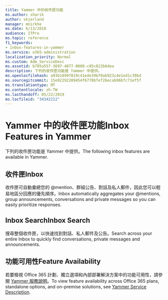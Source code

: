 ```yaml
---
title: Yammer 中的收件匣功能
ms.author: sharik
author: skjerland
manager: mnirkhe
ms.date: 6/13/2018
audience: ITPro
ms.topic: reference
f1_keywords:
- inbox-features-in-yammer
ms.service: o365-administration
localization_priority: Normal
ms.custom: Adm_ServiceDesc
ms.assetid: b785a557-3697-4077-8008-c85c822b6dea
description: 下列的收件匣功能是 Yammer 中提供。
ms.openlocfilehash: a93b18997819c41ede39bf0ab923c4e1ed1c39bd
ms.sourcegitcommit: 15e92292209454f6778bfef26ecab96bfc71ef5f
ms.translationtype: MT
ms.contentlocale: zh-TW
ms.lasthandoff: 05/22/2019
ms.locfileid: "34342212"
---
```

# <a name="inbox-features-in-yammer"></a><span data-ttu-id="0bd9d-103">Yammer 中的收件匣功能</span><span class="sxs-lookup"><span data-stu-id="0bd9d-103">Inbox Features in Yammer</span></span>

<span data-ttu-id="0bd9d-104">下列的收件匣功能是 Yammer 中提供。</span><span class="sxs-lookup"><span data-stu-id="0bd9d-104">The following inbox features are available in Yammer.</span></span>
  
## <a name="inbox"></a><span data-ttu-id="0bd9d-105">收件匣</span><span class="sxs-lookup"><span data-stu-id="0bd9d-105">Inbox</span></span>
<span data-ttu-id="0bd9d-106"><a name="bkmk_Inbox"> </a></span><span class="sxs-lookup"><span data-stu-id="0bd9d-106"></span></span>

<span data-ttu-id="0bd9d-107">收件匣可自動彙總您的 @mention、群組公告、對話及私人郵件，因此您可以輕易地區分回應的優先順序。</span><span class="sxs-lookup"><span data-stu-id="0bd9d-107">Inbox automatically aggregates your @mentions, group announcements, conversations and private messages so you can easily prioritize responses.</span></span>
  
## <a name="inbox-search"></a><span data-ttu-id="0bd9d-108">Inbox Search</span><span class="sxs-lookup"><span data-stu-id="0bd9d-108">Inbox Search</span></span>
<span data-ttu-id="0bd9d-109"><a name="bkmk_InboxSearch"> </a></span><span class="sxs-lookup"><span data-stu-id="0bd9d-109"></span></span>

<span data-ttu-id="0bd9d-110">搜尋整個收件匣，以快速找到對話、私人郵件及公告。</span><span class="sxs-lookup"><span data-stu-id="0bd9d-110">Search across your entire Inbox to quickly find conversations, private messages and announcements.</span></span>
  
## <a name="feature-availability"></a><span data-ttu-id="0bd9d-111">功能可用性</span><span class="sxs-lookup"><span data-stu-id="0bd9d-111">Feature Availability</span></span>
<span data-ttu-id="0bd9d-112"><a name="bkmk_InboxSearch"> </a></span><span class="sxs-lookup"><span data-stu-id="0bd9d-112"></span></span>

<span data-ttu-id="0bd9d-113">若要檢視 Office 365 計劃、獨立選項和內部部署解決方案中的功能可用性，請參閱 [Yammer 服務說明](yammer-service-description.md)。</span><span class="sxs-lookup"><span data-stu-id="0bd9d-113">To view feature availability across Office 365 plans, standalone options, and on-premise solutions, see [Yammer Service Description](yammer-service-description.md).</span></span>
  

